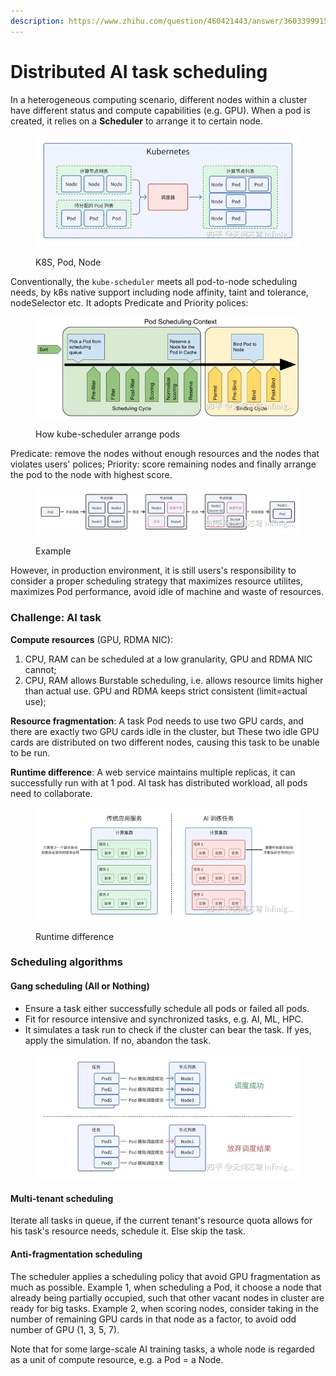 ```yaml
---
description: https://www.zhihu.com/question/460421443/answer/3603399915
---
```


# Distributed AI task scheduling

In a heterogeneous computing scenario, different nodes within a cluster have different status and compute capabilities (e.g. GPU). When a pod is created, it relies on a **Scheduler** to arrange it to certain node.&#x20;

<figure><img src="../.gitbook/assets/image (3).png" alt=""><figcaption><p>K8S, Pod, Node</p></figcaption></figure>

Conventionally, the `kube-scheduler` meets all pod-to-node scheduling needs, by k8s native support including node affinity, taint and tolerance, nodeSelector etc. It adopts Predicate and Priority polices:

<figure><img src="../.gitbook/assets/image (1) (1) (1).png" alt=""><figcaption><p>How kube-scheduler arrange pods</p></figcaption></figure>

Predicate: remove the nodes without enough resources and the nodes that violates users' polices; Priority: score remaining nodes and finally arrange the pod to the node with highest score.

<figure><img src="../.gitbook/assets/image (3) (1).png" alt=""><figcaption><p>Example</p></figcaption></figure>

However, in production environment, it is still users's responsibility to consider a proper scheduling strategy that maximizes resource utilites, maximizes Pod performance, avoid idle of machine and waste of resources.

### Challenge: AI task

**Compute resources** (GPU, RDMA NIC):

1. CPU, RAM can be scheduled at a low granularity, GPU and RDMA NIC cannot;
2. CPU, RAM allows Burstable scheduling, i.e. allows resource limits higher than actual use. GPU and RDMA keeps strict consistent (limit=actual use);

**Resource fragmentation**: A task Pod needs to use two GPU cards, and there are exactly two GPU cards idle in the cluster, but These two idle GPU cards are distributed on two different nodes, causing this task to be unable to be run.&#x20;

**Runtime difference**: A web service maintains multiple replicas, it can successfully run with at 1 pod. AI task has distributed workload, all pods need to collaborate.

<figure><img src="../.gitbook/assets/image (4).png" alt=""><figcaption><p>Runtime difference</p></figcaption></figure>

### Scheduling algorithms

#### Gang scheduling (All or Nothing)

* Ensure a task either successfully schedule all pods or failed all pods.
* Fit for resource intensive and synchronized tasks, e.g. AI, ML, HPC.
* It simulates a task run to check if the cluster can bear the task. If yes, apply the simulation. If no, abandon the task.&#x20;

<figure><img src="../.gitbook/assets/image (5).png" alt=""><figcaption></figcaption></figure>

#### Multi-tenant scheduling

Iterate all tasks in queue, if the current tenant's resource quota allows for his task's resource needs, schedule it. Else skip the task.

#### Anti-fragmentation scheduling

The scheduler applies a scheduling policy that avoid GPU fragmentation as much as possible. Example 1, when scheduling a Pod, it choose a node that already being partially occupied, such that other vacant nodes in cluster are ready for big tasks. Example 2, when scoring nodes, consider taking in the number of remaining GPU cards in that node as a factor, to avoid odd number of GPU (1, 3, 5, 7).

Note that for some large-scale AI training tasks, a whole node is regarded as a unit of compute resource, e.g. a Pod = a Node.
